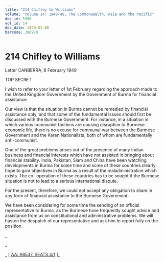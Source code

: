 ```yaml
---
title: "214 Chifley to Williams"
volume: "Volume 14: 1948-49, The Commonwealth, Asia and the Pacific"
doc_id: 5990
vol_id: 14
doc_date: 1949-02-08
barcode: 396979
---
```


# 214 Chifley to Williams

Letter CANBERRA, 8 February 1949

TOP SECRET

I wish to refer to your letter of 1st February regarding the approach made to the United Kingdom Government by the Government of Burma for financial assistance.

Our view is that the situation in Burma cannot be remedied by financial assistance only, and that some of the fundamental issues should first be discussed with the Burmese Government. For instance, in a situation in which various communist factions are causing disruption to Burmese economic life, there is no excuse for communal war between the Burmese Government and the Karen Nationalists, both of whom are fundamentally anti-communist.

One of the great problems arises out of the presence of many Indian business and financial interests which have not assisted in bringing about financial stability. India, Pakistan, Siam and China have been watching developments in Burma for some time and some of these countries clearly hope to gain objectives in Burma as a result of the maladministration which exists. The co- operation of these countries has to be sought if the Burmese situation is not to lead to a serious international dispute.

For the present, therefore, we could not accept any obligation to share in any form of financial assistance to the Burmese Government.

We have been considering for some time the sending of an official representative to Burma, as the Burmese have frequently sought advice and assistance from us on constitutional and administrative problems. We will hasten the despatch of our representative and ask him to report fully on the position.

_

_

_ [ [AA: A6537, SEATS 4/1](http://www.naa.gov.au/cgi-bin/Search?O=I&Number=396979) ]_
